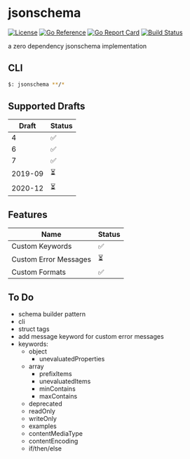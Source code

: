 # jsonschema

[![License](https://img.shields.io/badge/License-MIT-blue.svg)](https://opensource.org/licenses/MIT)
[![Go Reference](https://pkg.go.dev/badge/github.com/aacebo/jsonschema.svg)](https://pkg.go.dev/github.com/aacebo/jsonschema)
[![Go Report Card](https://goreportcard.com/badge/github.com/aacebo/jsonschema)](https://goreportcard.com/report/github.com/aacebo/jsonschema)
[![Build Status](https://github.com/aacebo/jsonschema/actions/workflows/ci.yml/badge.svg?branch=main)](https://github.com/aacebo/jsonschema/actions/workflows/ci.yml)

a zero dependency jsonschema implementation

## CLI

```bash
$: jsonschema **/*
```

## Supported Drafts

| Draft   | Status  |
|---------|---------|
| 4       | ✅      |
| 6       | ✅      |
| 7       | ✅      |
| 2019-09 | ⏳      |
| 2020-12 | ⏳      |

## Features

| Name                  | Status    |
|-----------------------|-----------|
| Custom Keywords       | ✅        |
| Custom Error Messages | ⏳        |
| Custom Formats        | ✅        |

## To Do

- schema builder pattern
- cli
- struct tags
- add message keyword for custom error messages
- keywords:
    - object
        - unevaluatedProperties
    - array
        - prefixItems
        - unevaluatedItems
        - minContains
        - maxContains
    - deprecated
    - readOnly
    - writeOnly
    - examples
    - contentMediaType
    - contentEncoding
    - if/then/else
